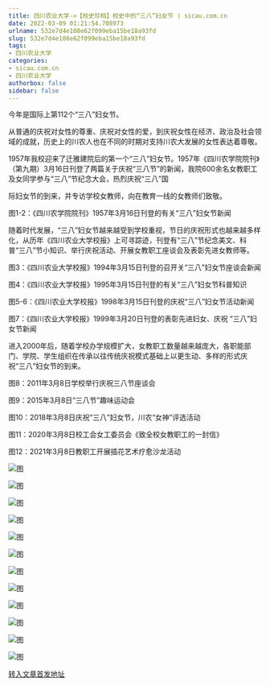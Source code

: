 ```yaml
---
title: 四川农业大学->【校史珍档】校史中的“三八”妇女节 | sicau.com.cn
date: 2022-03-09 01:21:54.708973
urlname: 532e7d4e108e62f099eba15be18a93fd
slug: 532e7d4e108e62f099eba15be18a93fd
tags: 
- 四川农业大学
categories:
- sicau.com.cn
- 四川农业大学
authorbox: false
sidebar: false
---
```

今年是国际上第112个“三八”妇女节。

从普通的庆祝对女性的尊重、庆祝对女性的爱，到庆祝女性在经济、政治及社会领域的成就，历史上的川农人也在不同的时期对支持川农大发展的女性表达着尊敬。

1957年我校迎来了迁雅建院后的第一个“三八”妇女节。1957年《四川农学院院刊》（第九期）3月16日刊登了两篇关于庆祝“三八节”的新闻，我院600余名女教职工及女同学参与“三八”节纪念大会，热烈庆祝“三八”国
<!--more-->
际妇女节的到来，并专访学校女教师，向在教育一线的女教师们致敬。

图1-2：《四川农学院院刊》1957年3月16日刊登的有关“三八”妇女节新闻

随着时代发展，“三八”妇女节越来越受到学校重视，节日的庆祝形式也越来越多样化，从历年《四川农业大学校报》上可寻踪迹，刊登有“三八”节纪念美文、科普“三八”节小知识、举行庆祝活动、开展女教职工座谈会及表彰先进女教师等。

图3：《四川农业大学校报》1994年3月15日刊登的召开关“三八”妇女节座谈会新闻

图4：《四川农业大学校报》1995年3月15日刊登的有关“三八”妇女节科普知识

图5-6：《四川农业大学校报》1998年3月15日刊登的庆祝“三八”妇女节活动新闻

图7：《四川农业大学校报》1999年3月20日刊登的表彰先进妇女、庆祝 “三八”妇女节新闻

进入2000年后，随着学校办学规模扩大，女教职工数量越来越庞大，各职能部门、学院、学生组织在传承以往传统庆祝模式基础上以更生动、多样的形式庆祝“三八”妇女节的到来。  

图8：2011年3月8日学校举行庆祝三八节座谈会

图9：2015年3月8日“三八节”趣味运动会

图10：2018年3月8日庆祝“三八”妇女节，川农“女神”评选活动

图11：2020年3月8日校工会女工委员会《致全校女教职工的一封信》

图12：2021年3月8日教职工开展插花艺术疗愈沙龙活动

![图](https://news.sicau.edu.cn/__local/E/66/14/158DA9D6EBCF906D402FC2F0409_E70A1193_27DD3.jpg)

![图](https://news.sicau.edu.cn/__local/7/3F/34/63840461888AF4B5B3D99B7B7B8_80820B90_2C8A0.jpg)

![图](https://news.sicau.edu.cn/__local/0/66/D3/409F2282A60E98D65CF83B815D6_6FD3A8AE_14DA5.jpg)

![图](https://news.sicau.edu.cn/__local/D/CE/D5/C050EFE579835DE0AFBB5612D97_3703FB2A_14867.jpg)

![图](https://news.sicau.edu.cn/__local/9/FD/CC/4D7269590599E41361773199450_EC3C5DA2_E4D4.jpg)

![图](https://news.sicau.edu.cn/__local/D/82/29/3685C4F389F478EC0C8476ED85B_A7067D3E_369A.jpg)

![图](https://news.sicau.edu.cn/__local/B/1A/5C/A1B28E7323FA148C607D668354C_1E183A5F_7E84.jpg)

![图](https://news.sicau.edu.cn/__local/4/BE/A2/06F65814A7075536CB8549850E5_9B349E67_185C0.jpg)

![图](https://news.sicau.edu.cn/__local/0/1B/96/2DD792F40CA6B69BA6D5DC7D009_C4EB5B3B_5568.jpg)

![图](https://news.sicau.edu.cn/__local/5/EE/DA/6CBE8EBF4BABFE6EA7C5BE18AEB_AE39CC77_2DE4.jpg)

![图](https://news.sicau.edu.cn/__local/C/15/5E/10E15D29F15AEE3452492AF90BF_930239A8_9E1E.jpg)

![图](https://news.sicau.edu.cn/__local/9/FC/D2/4DD3C416F8A6E0C35B2B522550F_0B553538_7426.jpg)

[转入文章首发地址](https://news.sicau.edu.cn/info/1078/66905.htm)